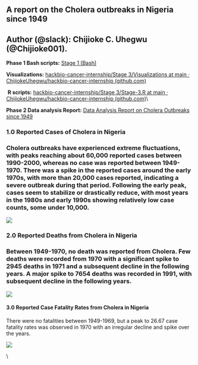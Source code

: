 <!--StartFragment-->


## **A report on the Cholera outbreaks in Nigeria since 1949**

## **Author (@slack):** Chijioke C. Uhegwu (@Chijioke001).

**Phase 1 Bash scripts:** [Stage 1 (Bash)](https://docs.google.com/document/d/14wLbPRDVeYtRbQTrxYYceNJ44gcBTWYYooUWrN5mo8Q/edit?usp=sharing)

**Visualizations:** [hackbio-cancer-internship/Stage 3/Visualizations at main · ChijiokeUhegwu/hackbio-cancer-internship (github.com)](https://github.com/ChijiokeUhegwu/hackbio-cancer-internship/tree/main/Stage%203/Visualizations)

 **R scripts:** [hackbio-cancer-internship/Stage 3/Stage-3.R at main · ChijiokeUhegwu/hackbio-cancer-internship (github.com)](https://github.com/ChijiokeUhegwu/hackbio-cancer-internship/blob/main/Stage%203/Stage-3.R)\

**Phase 2 Data analysis Report:** [Data Analysis Report on Cholera Outbreaks since 1949](https://docs.google.com/document/d/1yHMldkxUMRc1UGXkOjrBMyIsQuzj7cUV8s4JtHbj-1w/edit?usp=sharing)


### **1.0 Reported Cases of Cholera in Nigeria**

### Cholera outbreaks have experienced extreme fluctuations, with peaks reaching about 60,000 reported cases between 1990-2000, whereas no case was reported between 1949-1970. There was a spike in the reported cases around the early 1970s, with more than 20,000 cases reported, indicating a severe outbreak during that period. Following the early peak, cases seem to stabilize or drastically reduce, with most years in the 1980s and early 1990s showing relatively low case counts, some under 10,000.

![](https://lh7-rt.googleusercontent.com/docsz/AD_4nXdvCSTdEfBufrp7UxICZdtJ4-TXAPXaanJa4cxX-kR4HakbdDemwObQnARMh-lsTMwekdRmkD7OVTb_8CjRu0kOy_QKxNJ27EsqAqV7p2e-iz3w6LqKFTXwk1rsdw9rx8jmEOHYxyEl3IlDJ54aq2l06xs?key=IPeM6J5RDrSl4R6DMWf4NA)


### **2.0 Reported Deaths from Cholera in Nigeria**

### Between 1949-1970, no death was reported from Cholera. Few deaths were recorded from 1970 with a significant spike to 2945 deaths in 1971 and a subsequent decline in the following years. A major spike to 7654 deaths was recorded in 1991, with subsequent decline in the following years. 

![](https://lh7-rt.googleusercontent.com/docsz/AD_4nXeLcfPcy7-VAmiS7XRhYlfx41jx-5_MUZX03aO8Gz6in0suTzWkYCMpVslPBtmX_r5pJHI41oJkqDuL9rxJwzhgPMU5JwDicPVY5bc1ptRfFR5QRY7iYlonVnze7A3yrDTNoioS6pCsk3MG0y-6PD18MKk6?key=IPeM6J5RDrSl4R6DMWf4NA)


#### **3.0 Reported Case Fatality Rates from Cholera in Nigeria** 

There were no fatalities between 1949-1969, but a peak to 26.67 case fatality rates was observed in 1970 with an irregular decline and spike over the years. 

![](https://lh7-rt.googleusercontent.com/docsz/AD_4nXdvPJmARRHwgMO0czLJIpvVYrm05JOF0zr9-d87SWOkMOa0PU6GlpwJW0fmNmqbmgiRHobCmHH0Fin1QDPRKt_hC-CxaGJUzqrdFxEaDFqx5osAXO60OW1B_7OUEZk3ZX_CS91LvvADZv9ak7Ilp2wjYdhh?key=IPeM6J5RDrSl4R6DMWf4NA)

\


<!--EndFragment-->
